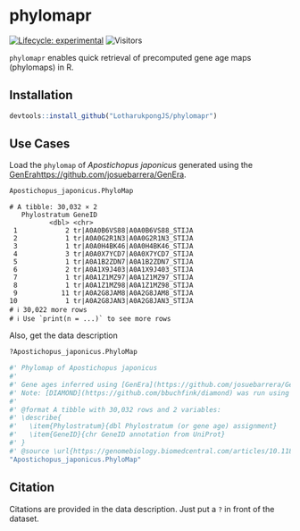 # phylomapr
[![Lifecycle: experimental](https://img.shields.io/badge/lifecycle-experimental-orange.svg)](https://lifecycle.r-lib.org/articles/stages.html#experimental)
![Visitors](https://api.visitorbadge.io/api/visitors?path=https%3A%2F%2Fgithub.com%2FLotharukpongJS%2Fphylomapr&label=Visitors&countColor=%23263759&style=flat)

`phylomapr` enables quick retrieval of precomputed gene age maps (phylomaps) in R.

## Installation
```r
devtools::install_github("LotharukpongJS/phylomapr")
```

## Use Cases
Load the `phylomap` of _Apostichopus japonicus_ generated using the [GenEra](https://github.com/josuebarrera/GenEra)https://github.com/josuebarrera/GenEra.
```r
Apostichopus_japonicus.PhyloMap
```
```
# A tibble: 30,032 × 2
   Phylostratum GeneID                        
          <dbl> <chr>                         
 1            2 tr|A0A0B6VS88|A0A0B6VS88_STIJA
 2            1 tr|A0A0G2R1N3|A0A0G2R1N3_STIJA
 3            1 tr|A0A0H4BK46|A0A0H4BK46_STIJA
 4            3 tr|A0A0X7YCD7|A0A0X7YCD7_STIJA
 5            1 tr|A0A1B2ZDN7|A0A1B2ZDN7_STIJA
 6            2 tr|A0A1X9J403|A0A1X9J403_STIJA
 7            1 tr|A0A1Z1MZ97|A0A1Z1MZ97_STIJA
 8            1 tr|A0A1Z1MZ98|A0A1Z1MZ98_STIJA
 9           11 tr|A0A2G8JAM8|A0A2G8JAM8_STIJA
10            1 tr|A0A2G8JAN3|A0A2G8JAN3_STIJA
# ℹ 30,022 more rows
# ℹ Use `print(n = ...)` to see more rows
```
Also, get the data description
```r
?Apostichopus_japonicus.PhyloMap
```
```R
#' Phylomap of Apostichopus japonicus
#'
#' Gene ages inferred using [GenEra](https://github.com/josuebarrera/GenEra) on refence protein sequences from Uniprot proteomes.
#' Note: [DIAMOND](https://github.com/bbuchfink/diamond) was run using the `ultra-sensitive mode`.
#'
#' @format A tibble with 30,032 rows and 2 variables:
#' \describe{
#'   \item{Phylostratum}{dbl Phylostratum (or gene age) assignment}
#'   \item{GeneID}{chr GeneID annotation from UniProt}
#' }
#' @source \url{https://genomebiology.biomedcentral.com/articles/10.1186/s13059-023-02895-z}
"Apostichopus_japonicus.PhyloMap"

```
## Citation
Citations are provided in the data description. Just put a `?` in front of the dataset.
